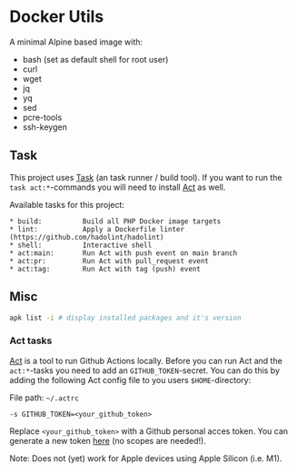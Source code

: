 # Docker Utils

A minimal Alpine based image with:

- bash (set as default shell for root user)
- curl
- wget
- jq
- yq
- sed
- pcre-tools
- ssh-keygen

## Task

This project uses [Task](https://taskfile.dev) (an task runner / build tool). If you want to run the
`task act:*`-commands you will need to install [Act](https://github.com/nektos/act) as well.

Available tasks for this project:

```
* build:          Build all PHP Docker image targets
* lint:           Apply a Dockerfile linter (https://github.com/hadolint/hadolint)
* shell:          Interactive shell
* act:main:       Run Act with push event on main branch
* act:pr:         Run Act with pull_request event
* act:tag:        Run Act with tag (push) event
```

## Misc

```bash
apk list -i # display installed packages and it's version
```

### Act tasks

[Act](https://github.com/nektos/act) is a tool to run Github Actions locally. Before you can run Act and the
`act:*`-tasks you need to add an `GITHUB_TOKEN`-secret. You can do this by adding the following
Act config file to you users `$HOME`-directory:

File path: `~/.actrc`
```
-s GITHUB_TOKEN=<your_github_token>
```

Replace `<your_github_token>` with a Github personal acces token. You can generate a new token
[here](https://github.com/settings/tokens/new?description=Act) (no scopes
are needed!).

Note: Does not (yet) work for Apple devices using Apple Silicon (i.e. M1).
